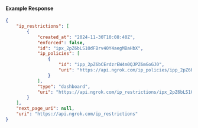 <!-- Code generated for API Clients. DO NOT EDIT. -->

#### Example Response

```json
{
	"ip_restrictions": [
		{
			"created_at": "2024-11-30T10:08:40Z",
			"enforced": false,
			"id": "ipx_2pZ6bLS1OdFBrv40Y4aegMBaHbX",
			"ip_policies": [
				{
					"id": "ipp_2pZ6bCErdzrEW4m0QJPZ6mGoGJ0",
					"uri": "https://api.ngrok.com/ip_policies/ipp_2pZ6bCErdzrEW4m0QJPZ6mGoGJ0"
				}
			],
			"type": "dashboard",
			"uri": "https://api.ngrok.com/ip_restrictions/ipx_2pZ6bLS1OdFBrv40Y4aegMBaHbX"
		}
	],
	"next_page_uri": null,
	"uri": "https://api.ngrok.com/ip_restrictions"
}
```
